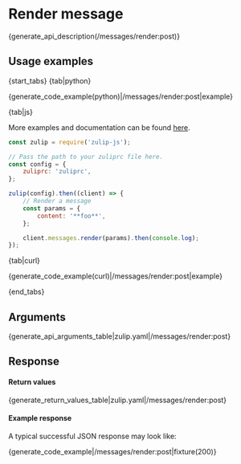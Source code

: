 # Render message

{generate_api_description(/messages/render:post)}

## Usage examples

{start_tabs}
{tab|python}

{generate_code_example(python)|/messages/render:post|example}

{tab|js}

More examples and documentation can be found [here](https://github.com/zulip/zulip-js).
```js
const zulip = require('zulip-js');

// Pass the path to your zuliprc file here.
const config = {
    zuliprc: 'zuliprc',
};

zulip(config).then((client) => {
    // Render a message
    const params = {
        content: '**foo**',
    };

    client.messages.render(params).then(console.log);
});
```

{tab|curl}

{generate_code_example(curl)|/messages/render:post|example}

{end_tabs}

## Arguments

{generate_api_arguments_table|zulip.yaml|/messages/render:post}

## Response

#### Return values

{generate_return_values_table|zulip.yaml|/messages/render:post}

#### Example response

A typical successful JSON response may look like:

{generate_code_example|/messages/render:post|fixture(200)}

